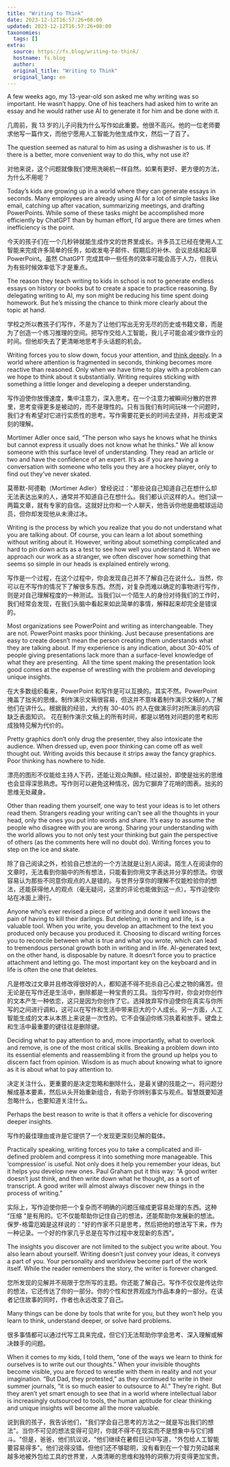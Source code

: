 ```yaml
---
title: "Writing to Think"
date: 2023-12-12T16:57:26+08:00
updated: 2023-12-12T16:57:26+08:00
taxonomies:
  tags: []
extra:
  source: https://fs.blog/writing-to-think/
  hostname: fs.blog
  author: 
  original_title: "Writing to Think"
  original_lang: en
---
```


A few weeks ago, my 13-year-old son asked me why writing was so important. He wasn’t happy. One of his teachers had asked him to write an essay and he would rather use AI to generate it for him and be done with it.   

几周前，我 13 岁的儿子问我为什么写作如此重要。他很不高兴。他的一位老师要求他写一篇作文，而他宁愿用人工智能为他生成作文，然后一了百了。

The question seemed as natural to him as using a dishwasher is to us. If there is a better, more convenient way to do this, why not use it?  

对他来说，这个问题就像我们使用洗碗机一样自然。如果有更好、更方便的方法，为什么不用呢？

Today’s kids are growing up in a world where they can generate essays in seconds. Many employees are already using AI for a lot of simple tasks like email, catching up after vacation, summarizing meetings, and drafting PowerPoints. While some of these tasks might be accomplished more efficiently by ChatGPT than by human effort, I’d argue there are times when inefficiency is the point.    

今天的孩子们在一个几秒钟就能生成作文的世界里成长。许多员工已经在使用人工智能来完成许多简单的任务，如收发电子邮件、假期后的补休、会议总结和起草 PowerPoint。虽然 ChatGPT 完成其中一些任务的效率可能会高于人力，但我认为有些时候效率低下才是重点。

The reason they teach writing to kids in school is not to generate endless essays on history or books but to create a space to practice reasoning. By delegating writing to AI, my son might be reducing his time spent doing homework. But he’s missing the chance to think more clearly about the topic at hand.  

学校之所以教孩子们写作，不是为了让他们写出无穷无尽的历史或书籍文章，而是为了创造一个练习推理的空间。把写作交给人工智能，我儿子可能会减少做作业的时间。但他却失去了更清晰地思考手头话题的机会。

Writing forces you to slow down, focus your attention, and [think deeply](https://fs.blog/how-to-think/). In a world where attention is fragmented in seconds, thinking becomes more reactive than reasoned. Only when we have time to play with a problem can we hope to think about it substantially. Writing requires sticking with something a little longer and developing a deeper understanding.   

写作迫使你放慢速度，集中注意力，深入思考。在一个注意力被瞬间分散的世界里，思考变得更多是被动的，而不是理性的。只有当我们有时间玩味一个问题时，我们才有希望对它进行实质性的思考。写作需要花更长的时间去坚持，并形成更深刻的理解。

Mortimer Adler once said, “The person who says he knows what he thinks but cannot express it usually does not know what he thinks.” We all know someone with this surface level of understanding. They read an article or two and have the confidence of an expert. It’s as if you are having a conversation with someone who tells you they are a hockey player, only to find out they’ve never skated.   

莫蒂默-阿德勒（Mortimer Adler）曾经说过："那些说自己知道自己在想什么却无法表达出来的人，通常并不知道自己在想什么。我们都认识这样的人。他们读一两篇文章，就有专家的自信。这就好比你和一个人聊天，他告诉你他是曲棍球运动员，但你却发现他从未滑过冰。

Writing is the process by which you realize that you do not understand what you are talking about. Of course, you can learn a lot about something without writing about it. However, writing about something complicated and hard to pin down acts as a test to see how well you understand it. When we approach our work as a stranger, we often discover how something that seems so simple in our heads is explained entirely wrong.   

写作是一个过程，在这个过程中，你会发现自己并不了解自己在说什么。当然，你可以在不写作的情况下了解很多东西。然而，对复杂而难以确定的事物进行写作，则是对自己理解程度的一种测试。当我们以一个陌生人的身份对待我们的工作时，我们经常会发现，在我们头脑中看起来如此简单的事情，解释起来却完全是错误的。

Most organizations see PowerPoint and writing as interchangeable. They are not. PowerPoint masks poor thinking. Just because presentations are easy to create doesn’t mean the person creating them understands what they are talking about. If my experience is any indication, about 30-40% of people giving presentations lack more than a surface-level knowledge of what they are presenting.  All the time spent making the presentation look good comes at the expense of wrestling with the problem and developing unique insights.   

在大多数组织看来，PowerPoint 和写作是可以互换的。其实不然。PowerPoint 掩盖了拙劣的思维。制作演示文稿很容易，但这并不意味着制作演示文稿的人了解他们在讲什么。根据我的经验，大约有 30-40% 的人在做演示时对所演示的内容缺乏表面知识。 花在制作演示文稿上的所有时间，都是以牺牲对问题的思考和形成独特见解为代价的。

Pretty graphics don’t only drug the presenter, they also intoxicate the audience. When dressed up, even poor thinking can come off as well thought out. Writing avoids this because it strips away the fancy graphics. Poor thinking has nowhere to hide.   

漂亮的图形不仅能给主持人下药，还能让观众陶醉。经过装扮，即使是拙劣的思维也会显得深思熟虑。写作则可以避免这种情况，因为它摒弃了花哨的图表。拙劣的思维无处藏身。

Other than reading them yourself, one way to test your ideas is to let others read them. Strangers reading your writing can’t see all the thoughts in your head, only the ones you put into words and share. It’s easy to assume the people who disagree with you are wrong. Sharing your understanding with the world allows you to not only test your thinking but gain the perspective of others (as the comments here will no doubt do). Writing forces you to step on the ice and skate.  

除了自己阅读之外，检验自己想法的一个方法就是让别人阅读。陌生人在阅读你的文章时，无法看到你脑中的所有想法，只能看到你用文字表达并分享的想法。你很容易认为那些不同意你观点的人是错的。与世界分享你的理解不仅能检验你的想法，还能获得他人的观点（毫无疑问，这里的评论也能做到这一点）。写作迫使你站在冰面上滑行。

Anyone who’s ever revised a piece of writing and done it well knows the pain of having to kill their darlings. But deleting, in writing and life, is a valuable tool. When you write, you develop an attachment to the text you produced only because you produced it. Choosing to discard writing forces you to reconcile between what is true and what you wrote, which can lead to tremendous personal growth both in writing and in life. AI-generated text, on the other hand, is disposable by nature. It doesn’t force you to practice attachment and letting go. The most important key on the keyboard and in life is often the one that deletes.   

凡是修改过文章并且修改得很好的人，都知道不得不扼杀自己心爱之物的痛苦。但无论是在写作还是生活中，删除都是一种宝贵的工具。当你写作时，你会对你创作的文本产生一种依恋，这只是因为你创作了它。选择放弃写作迫使你在真实与你所写的之间进行调和，这可以在写作和生活中带来巨大的个人成长。另一方面，人工智能生成的文本从本质上来说是一次性的。它不会强迫你练习执着和放手。键盘上和生活中最重要的键往往是删除键。

Deciding what to pay attention to and, more importantly, what to overlook and remove, is one of the most critical skills. Breaking a problem down into its essential elements and reassembling it from the ground up helps you to discern fact from opinion. Wisdom is as much about knowing what to ignore as it is about what to pay attention to.   

决定关注什么，更重要的是决定忽略和删除什么，是最关键的技能之一。将问题分解成基本要素，然后从头开始重新组合，有助于你辨别事实与观点。智慧既要知道忽略什么，也要知道关注什么。

Perhaps the best reason to write is that it offers a vehicle for discovering deeper insights.   

写作的最佳理由或许是它提供了一个发现更深刻见解的载体。

Practically speaking, writing forces you to take a complicated and ill-defined problem and compress it into something more manageable. This ‘compression’ is useful. Not only does it help you remember your ideas, but it helps you develop new ones. Paul Graham put it this way: “A good writer doesn’t just think, and then write down what he thought, as a sort of transcript. A good writer will almost always discover new things in the process of writing.”   

实际上，写作迫使你把一个复杂而不明确的问题压缩成更容易处理的东西。这种 "压缩 "是有用的。它不仅能帮助你记住自己的想法，还能帮助你发展新的想法。保罗-格雷厄姆是这样说的："好的作家不只是思考，然后把他的想法写下来，作为一种记录。一个好的作家几乎总是在写作过程中发现新的东西"。

The insights you discover are not limited to the subject you write about. You also learn about yourself. Writing doesn’t just convey your ideas, it conveys a part of you. Your personality and worldview become part of the work itself. While the reader remembers the story, the writer is forever changed.  

您所发现的见解并不局限于您所写的主题。你还能了解自己。写作不仅仅是传达你的想法，它还传达了你的一部分。你的个性和世界观成为作品本身的一部分。在读者记住故事的同时，作者也永远改变了自己。

Many things can be done by tools that write for you, but they won’t help you learn to think, understand deeper, or solve hard problems.  

很多事情都可以通过代写工具来完成，但它们无法帮助你学会思考、深入理解或解决棘手的问题。

When it comes to my kids, I told them, “one of the ways we learn to think for ourselves is to write out our thoughts.” When your invisible thoughts become visible, you are forced to wrestle with them in reality and not your imagination. “But Dad, they protested,” as they continued to write in their summer journals, “it is so much easier to outsource to AI.” They’re right. But they aren’t yet smart enough to see that in a world where intellectual labor is increasingly outsourced to tools, the human aptitude for clear thinking and unique insights will become all the more valuable.   

说到我的孩子，我告诉他们，"我们学会自己思考的方法之一就是写出我们的想法"。当你不可见的想法变得可见时，你就不得不在现实而不是想象中与它们搏斗。"但是，爸爸，他们抗议说，"他们继续在暑假日记中写道，"外包给人工智能要容易得多"。他们说得没错。但他们还不够聪明，没有看到在一个智力劳动越来越多地被外包给工具的世界里，人类清晰的思维和独特的洞察力将变得更加宝贵。
